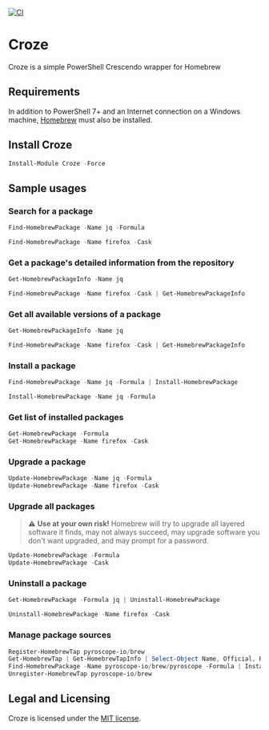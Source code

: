 [![CI](https://github.com/ethanbergstrom/Croze/actions/workflows/CI.yml/badge.svg)](https://github.com/ethanbergstrom/Croze/actions/workflows/CI.yml)

# Croze
Croze is a simple PowerShell Crescendo wrapper for Homebrew

## Requirements
In addition to PowerShell 7+ and an Internet connection on a Windows machine, [Homebrew](https://brew.sh/) must also be installed.

## Install Croze
```PowerShell
Install-Module Croze -Force
```

## Sample usages
### Search for a package
```PowerShell
Find-HomebrewPackage -Name jq -Formula

Find-HomebrewPackage -Name firefox -Cask
```

### Get a package's detailed information from the repository
```PowerShell
Get-HomebrewPackageInfo -Name jq

Find-HomebrewPackage -Name firefox -Cask | Get-HomebrewPackageInfo
```

### Get all available versions of a package
```PowerShell
Get-HomebrewPackageInfo -Name jq

Find-HomebrewPackage -Name firefox -Cask | Get-HomebrewPackageInfo
```

### Install a package
```PowerShell
Find-HomebrewPackage -Name jq -Formula | Install-HomebrewPackage

Install-HomebrewPackage -Name jq -Formula
```

### Get list of installed packages
```PowerShell
Get-HomebrewPackage -Formula
Get-HomebrewPackage -Name firefox -Cask
```

### Upgrade a package
```PowerShell
Update-HomebrewPackage -Name jq -Formula
Update-HomebrewPackage -Name firefox -Cask
```

### Upgrade all packages
> :warning: **Use at your own risk!** Homebrew will try to upgrade all layered software it finds, may not always succeed, may upgrade software you don't want upgraded, and may prompt for a password.
```PowerShell
Update-HomebrewPackage -Formula
Update-HomebrewPackage -Cask
```

### Uninstall a package
```PowerShell
Get-HomebrewPackage -Formula jq | Uninstall-HomebrewPackage

Uninstall-HomebrewPackage -Name firefox -Cask
```

### Manage package sources
```PowerShell
Register-HomebrewTap pyroscope-io/brew
Get-HomebrewTap | Get-HomebrewTapInfo | Select-Object Name, Official, Remote
Find-HomebrewPackage -Name pyroscope-io/brew/pyroscope -Formula | Install-HomebrewPackage
Unregister-HomebrewTap pyroscope-io/brew
```

## Legal and Licensing
Croze is licensed under the [MIT license](./LICENSE.txt).
